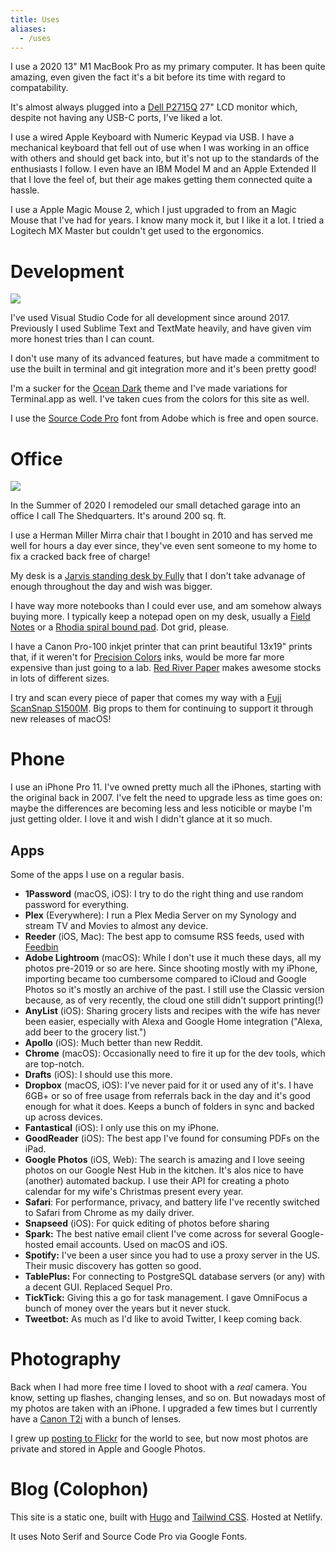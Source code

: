 ```yaml
---
title: Uses
aliases:
  - /uses
---
```


I use a 2020 13" M1 MacBook Pro as my primary computer. It has been quite amazing, even given the fact it's a bit before its time with regard to compatability.

It's almost always plugged into a [Dell P2715Q](https://www.dell.com/is/business/p/dell-p2715q-monitor/pd) 27" LCD monitor which, despite not having any USB-C ports, I've liked a lot.

I use a wired Apple Keyboard with Numeric Keypad via USB. I have a mechanical keyboard that fell out of use when I was working in an office with others and should get back into, but it's not up to the standards of the enthusiasts I follow. I even have an IBM Model M and an Apple Extended II that I love the feel of, but their age makes getting them connected quite a hassle.

I use a Apple Magic Mouse 2, which I just upgraded to from an Magic Mouse that I've had for years. I know many mock it, but I like it a lot. I tried a Logitech MX Master but couldn't get used to the ergonomics.

# Development

![](https://icdn.remarkedusercontent.com/s/q:90/rs:fit:1280/aHR0cHM6Ly9jZG4ucmVtYXJrZWR1c2VyY29udGVudC5jb20vZmlsZS9yZW1hcmtlZC1wcm9kLzEvbWFya3MvV2VzbWl5bkEvU2NyZWVuJTIwU2hvdCUyMDIwMjAtMTItMTYlMjBhdCUyMDMuMTQuNTQlMjBQTS5wbmc.jpg)

I've used Visual Studio Code for all development since around 2017. Previously I used Sublime Text and TextMate heavily, and have given vim more honest tries than I can count.

I don't use many of its advanced features, but have made a commitment to use the built in terminal and git integration more and it's been pretty good!

I'm a sucker for the [Ocean Dark](https://marketplace.visualstudio.com/items?itemName=kleber-swf.ocean-dark-extended) theme and I've made variations for Terminal.app as well. I've taken cues from the colors for this site as well.

I use the [Source Code Pro](https://github.com/adobe-fonts/source-code-pro) font from Adobe which is free and open source.

# Office

![](https://icdn.remarkedusercontent.com/s/sh:0.5/q:80/rs:fit:1280/aHR0cHM6Ly9jZG4ucmVtYXJrZWR1c2VyY29udGVudC5jb20vZmlsZS9yZW1hcmtlZC1wcm9kLzEvbWFya3Mvd29zNmk4UE0vSU1HXzA1NjguanBn.jpg)

In the Summer of 2020 I remodeled our small detached garage into an office I call The Shedquarters. It's around 200 sq. ft.

I use a Herman Miller Mirra chair that I bought in 2010 and has served me well for hours a day ever since, they've even sent someone to my home to fix a cracked back free of charge!

My desk is a [Jarvis standing desk by Fully](https://www.fully.com/standing-desks/jarvis/jarvis-adjustable-height-desk-bamboo.html) that I don't take advanage of enough throughout the day and wish was bigger.

I have way more notebooks than I could ever use, and am somehow always buying more. I typically keep a notepad open on my desk, usually a [Field Notes](https://fieldnotesbrand.com/products/pitch-black-memo-book) or a [Rhodia spiral bound pad](https://rhodiapads.com/collections_spiral_A5.php). Dot grid, please.

I have a Canon Pro-100 inkjet printer that can print beautiful 13x19" prints that, if it weren't for [Precision Colors](https://www.precisioncolors.com) inks, would be more far more expensive than just going to a lab. [Red River Paper](https://www.redrivercatalog.com) makes awesome stocks in lots of different sizes.

I try and scan every piece of paper that comes my way with a [Fuji ScanSnap S1500M](https://www.fujitsu.com/global/products/computing/peripheral/scanners/scansnap/discontinued/s1500m/s1500m.html). Big props to them for continuing to support it through new releases of macOS!

# Phone

I use an iPhone Pro 11. I've owned pretty much all the iPhones, starting with the original back in 2007. I've felt the need to upgrade less as time goes on: maybe the differences are becoming less and less noticible or maybe I'm just getting older. I love it and wish I didn't glance at it so much.

## Apps

Some of the apps I use on a regular basis.

* **1Password** (macOS, iOS): I try to do the right thing and use random password for everything.
* **Plex** (Everywhere): I run a Plex Media Server on my Synology and stream TV and Movies to almost any device.
* **Reeder** (iOS, Mac): The best app to comsume RSS feeds, used with [Feedbin](https://feedbin.com)
* **Adobe Lightroom** (macOS): While I don't use it much these days, all my photos pre-2019 or so are here. Since shooting mostly with my iPhone, importing became too cumbersome compared to iCloud and Google Photos so it's mostly an archive of the past. I still use the Classic version because, as of very recently, the cloud one still didn't support printing(!)
* **AnyList** (iOS): Sharing grocery lists and recipes with the wife has never been easier, especially with Alexa and Google Home integration ("Alexa, add beer to the grocery list.")
* **Apollo** (iOS): Much better than new Reddit.
* **Chrome** (macOS): Occasionally need to fire it up for the dev tools, which are top-notch.
* **Drafts** (iOS): I should use this more.
* **Dropbox** (macOS, iOS): I've never paid for it or used any of it's. I have 6GB+ or so of free usage from referrals back in the day and it's good enough for what it does. Keeps a bunch of folders in sync and backed up across devices.
* **Fantastical** (iOS): I only use this on my iPhone.
* **GoodReader** (iOS): The best app I've found for consuming PDFs on the iPad.
* **Google Photos** (iOS, Web): The search is amazing and I love seeing photos on our Google Nest Hub in the kitchen. It's alos nice to have (another) automated backup. I use their API for creating a photo calendar for my wife's Christmas present every year.
* **Safari**: For performance, privacy, and battery life I've recently switched to Safari from Chrome as my daily driver.
* **Snapseed** (iOS): For quick editing of photos before sharing
* **Spark:** The best native email client I've come across for several Google-hosted email accounts. Used on macOS and iOS.
* **Spotify:** I've been a user since you had to use a proxy server in the US. Their music discovery has gotten so good.
* **TablePlus:** For connecting to PostgreSQL database servers (or any) with a decent GUI. Replaced Sequel Pro.
* **TickTick:** Giving this a go for task management. I gave OmniFocus a bunch of money over the years but it never stuck.
* **Tweetbot:** As much as I'd like to avoid Twitter, I keep coming back.

# Photography

Back when I had more free time I loved to shoot with a _real_ camera. You know, setting up flashes, changing lenses, and so on. But nowadays most of my photos are taken with an iPhone. I upgraded a few times but I currently have a [Canon T2i](https://shop.usa.canon.com/shop/en/catalog/eos-rebel-t2i-body) with a bunch of lenses.

I grew up [posting to Flickr](https://www.flickr.com/photos/kevinmarsh/) for the world to see, but now most photos are private and stored in Apple and Google Photos.

# Blog (Colophon)

This site is a static one, built with [Hugo](https://gohugo.io) and [Tailwind CSS](https://tailwindcss.com). Hosted at Netlify.

It uses Noto Serif and Source Code Pro via Google Fonts.
